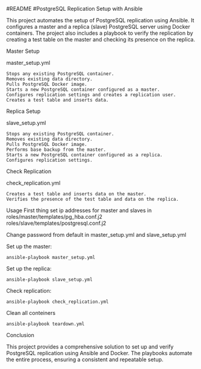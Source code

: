 #README
#PostgreSQL Replication Setup with Ansible

This project automates the setup of PostgreSQL replication using Ansible. It configures a master and a replica (slave) PostgreSQL server using Docker containers. The project also includes a playbook to verify the replication by creating a test table on the master and checking its presence on the replica.

Master Setup

master_setup.yml

    Stops any existing PostgreSQL container.
    Removes existing data directory.
    Pulls PostgreSQL Docker image.
    Starts a new PostgreSQL container configured as a master.
    Configures replication settings and creates a replication user.
    Creates a test table and inserts data.

Replica Setup

slave_setup.yml

    Stops any existing PostgreSQL container.
    Removes existing data directory.
    Pulls PostgreSQL Docker image.
    Performs base backup from the master.
    Starts a new PostgreSQL container configured as a replica.
    Configures replication settings.

Check Replication

check_replication.yml

    Creates a test table and inserts data on the master.
    Verifies the presence of the test table and data on the replica.

Usage
First thing set ip addresses for master and slaves in roles/master/templates/pg_hba.conf.j2
roles/slave/templates/postgresql.conf.j2

Change password from default in master_setup.yml and slave_setup.yml

Set up the master:

    ansible-playbook master_setup.yml

Set up the replica:


    ansible-playbook slave_setup.yml

Check replication:


    ansible-playbook check_replication.yml

Clean all conteiners 

    ansible-playbook teardown.yml
Conclusion

This project provides a comprehensive solution to set up and verify PostgreSQL replication using Ansible and Docker. The playbooks automate the entire process, ensuring a consistent and repeatable setup.

